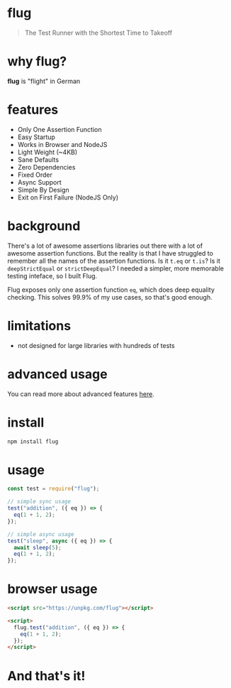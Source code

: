 # flug
> The Test Runner with the Shortest Time to Takeoff

# why flug?
**flug** is "flight" in German

# features
- Only One Assertion Function
- Easy Startup
- Works in Browser and NodeJS
- Light Weight (~4KB)
- Sane Defaults
- Zero Dependencies
- Fixed Order
- Async Support
- Simple By Design
- Exit on First Failure (NodeJS Only)

# background
There's a lot of awesome assertions libraries out there with a lot of awesome assertion functions.  But the reality is that I have struggled to remember all the names of the assertion functions.  Is it `t.eq` or `t.is`?  Is it `deepStrictEqual` or `strictDeepEqual`?  I needed a simpler, more memorable testing inteface, so I built Flug.

Flug exposes only one assertion function `eq`, which does deep equality checking.  This solves 99.9% of my use cases, so that's good enough.

# limitations
- not designed for large libraries with hundreds of tests

# advanced usage
You can read more about advanced features [here](https://github.com/DanielJDufour/flug/blob/main/ADVANCED_USAGE.md).

# install
```bash
npm install flug
```

# usage
```js
const test = require("flug");

// simple sync usage
test("addition", ({ eq }) => {
  eq(1 + 1, 2);
});

// simple async usage
test("sleep", async ({ eq }) => {
  await sleep(5);
  eq(1 + 1, 2);
});
```

# browser usage
```html
<script src="https://unpkg.com/flug"></script>

<script>
  flug.test("addition", ({ eq }) => {
    eq(1 + 1, 2);
  });  
</script>
```
# And that's it!
